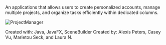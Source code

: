 An applications that allows users to create personalized accounts, manage multiple projects, and organize tasks efficiently within dedicated columns.

![ProjectManager](https://github.com/alexisligaya/Project-Application/assets/111778133/d38dc3ba-cf91-4c49-88fe-4c24b63eb0d7)

Created with: Java, JavaFX, SceneBuilder
Created by: Alexis Peters, Casey Vu, Marietou Seck, and Laura N.
